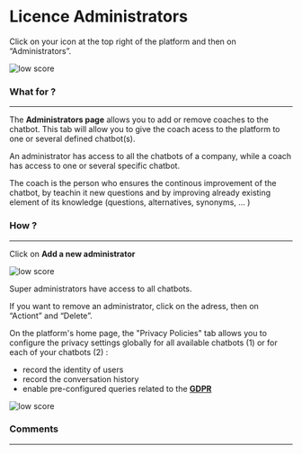 # Licence Administrators

Click on your icon at the top right of the platform and then on
“Administrators”.

<div class="image_center">
  <img :src="$withBase('/assets/img/virtual-agent-studio/licence_administrators/licence1.png')" alt="low score">
</div>

### What for ?
---

The **Administrators page** allows you to add or remove coaches to the chatbot.
This tab will allow you to give the coach acess to the platform to one or
several defined chatbot(s).

An administrator has access to all the chatbots of a company, while a coach has
access to one or several specific chatbot.

The coach is the person who ensures the continous improvement of the chatbot, by
teachin it new questions and by improving already existing element of its
knowledge (questions, alternatives, synonyms, … )


### How ?
---

Click on **Add a new administrator**

<div class="image_center">
  <img :src="$withBase('/assets/img/virtual-agent-studio/licence_administrators/licence2.png')" alt="low score">
</div>

Super administrators have access to all chatbots.

If you want to remove an administrator, click on the adress, then on “Actiont”
and “Delete”.

On the platform's home page, the "Privacy Policies" tab allows you to configure
the privacy settings globally for all available chatbots (1) or for each of your
chatbots (2) :

-   record the identity of users
-   record the conversation history
-   enable pre-configured queries related to the [**GDPR**](/documentation/virtual-agent-studio/chatbot/settings/privacy.html#gdprl)

<div class="image_center">
  <img :src="$withBase('/assets/img/virtual-agent-studio/licence_administrators/licence3.png')" alt="low score">
</div>




### Comments
---

<Comments />
